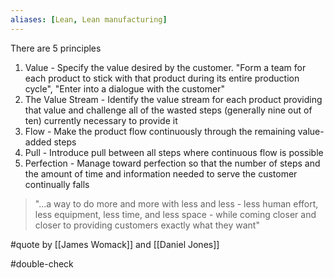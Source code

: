 ```yaml
---
aliases: [Lean, Lean manufacturing]
---
```


There are 5 principles

1.  Value - Specify the value desired by the customer. "Form a team for each product to stick with that product during its entire production cycle", "Enter into a dialogue with the customer"
2.  The Value Stream - Identify the value stream for each product providing that value and challenge all of the wasted steps (generally nine out of ten) currently necessary to provide it
3.  Flow - Make the product flow continuously through the remaining value-added steps
4.  Pull - Introduce pull between all steps where continuous flow is possible
5.  Perfection - Manage toward perfection so that the number of steps and the amount of time and information needed to serve the customer continually falls

> "...a way to do more and more with less and less - less human effort, less equipment, less time, and less space - while coming closer and closer to providing customers exactly what they want"

#quote by [[James Womack]] and [[Daniel Jones]]

#double-check 